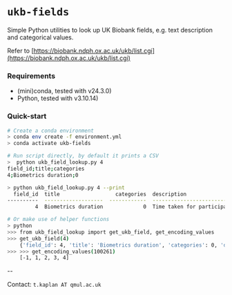 # `ukb-fields`

Simple Python utilities to look up UK Biobank fields, e.g. text description and categorical values.

Refer to [https://biobank.ndph.ox.ac.uk/ukb/list.cgi](https://biobank.ndph.ox.ac.uk/ukb/list.cgi)

### Requirements

- (mini)conda, tested with v24.3.0)
- Python, tested with v3.10.14)


### Quick-start

```bash
# Create a conda environment
> conda env create -f environment.yml
> conda activate ukb-fields

# Run script directly, by default it prints a CSV
>  python ukb_field_lookup.py 4
field_id;title;categories
4;Biometrics duration;0

> python ukb_field_lookup.py 4 --print
  field_id  title                  categories  description
----------  -------------------  ------------  ---------------------------------------------------------------------------------------------------
         4  Biometrics duration             0  Time taken for participant to do the tests in the biometric station of the Assessment Centre visit.

# Or make use of helper functions
> python
>>> from ukb_field_lookup import get_ukb_field, get_encoding_values
>>> get_ukb_field(4)
    {'field_id': 4, 'title': 'Biometrics duration', 'categories': 0, 'description': 'Time taken for participant ...'}
>>> >>> get_encoding_values(100261)
    [-1, 1, 2, 3, 4]
```


--

Contact: `t.kaplan AT qmul.ac.uk`